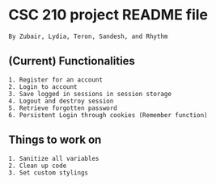 # CSC 210 project README file

    By Zubair, Lydia, Teron, Sandesh, and Rhythm

## (Current) Functionalities

    1. Register for an account
    2. Login to account
    3. Save logged in sessions in session storage
    4. Logout and destroy session
    5. Retrieve forgotten password
    6. Persistent Login through cookies (Remember function)

## Things to work on

    1. Sanitize all variables
    2. Clean up code
    3. Set custom stylings
